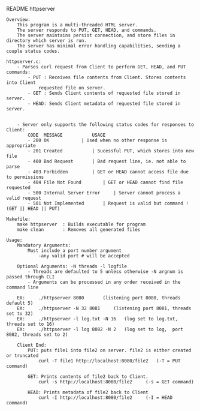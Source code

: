 README httpserver

	Overview:
		This program is a multi-threaded HTML server. 
		The server responds to PUT, GET, HEAD, and commands. 
		The server maintains persist connection, and store files in directory which server is run. 
		The server has minimal error handling capabilities, sending a couple status codes.

	httpserver.c:
		- Parses curl request from Client to perform GET, HEAD, and PUT commands:
			- PUT : Receives file contents from Client. Stores contents into Client 
				requested file on server.
			- GET : Sends Client contents of requested file stored in server.
			- HEAD: Sends Client metadata of requested file stored in server.


		- Server only supports the following status codes for responses to Client:
			CODE  MESSAGE			USAGE
			- 200 OK			| Used when no other response is appropriate
			- 201 Created			| Sucessful PUT, which stores into new file
			- 400 Bad Request 		| Bad request line, ie. not able to parse
			- 403 Forbidden 		| GET or HEAD cannot access file due to permissions
			- 404 File Not Found		| GET or HEAD cannot find file requested
			- 500 Internal Server Error 	| Server cannot process a valid request
			- 501 Not Implemented		| Request is valid but command !(GET || HEAD || PUT)

	Makefile:
		make httpserver	 : Builds executable for program
		make clean  	 : Removes all generated files

	Usage:
		Mandatory Arguments:
			Must include a port number argument
				-any valid port # will be accepted
		
		Optional Arguments: -N threads -l logfile
			- Threads are defaulted to 5 unless otherwise -N argnum is passed through CLI
			- Arguments can be processed in any order received in the command line
		
		EX:		./httpserver 8080		(listening port 8080, threads default 5)
		EX:		./httpserver -N 32 8081 	(listening port 8081, threads set to 32)
		EX:		./httpserver -l log.txt -N 16	(log set to log.txt,  threads set to 16)
		EX:		./httpserver -l log 8082 -N 2	(log set to log,  port 8082, threads set to 2)
								
		Client End:
			PUT: puts file1 into file2 on server. file2 is either created or truncated
				curl -T file1 http://localhost:8080/file2	(-T = PUT command)

			GET: Prints contents of file2 back to Client.
				curl -s http://localhost:8080/file2		(-s = GET command)

			HEAD: Prints metadata of file2 back to Client
				curl -I http://localhost:8080/file2		(-I = HEAD command)





